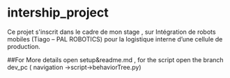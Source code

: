 # intership_project
Ce projet s'inscrit dans le cadre de mon stage , sur Intégration de robots mobiles (Tiago – PAL ROBOTICS) pour la logistique interne d’une cellule de production.

##For More details open setup&readme.md , for the script open the branch dev_pc ( navigation ->script->behaviorTree.py)